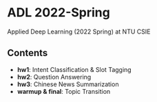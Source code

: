 # ADL 2022-Spring
Applied Deep Learning (2022 Spring) at NTU CSIE

## Contents

- **hw1**: Intent Classification & Slot Tagging
- **hw2**: Question Answering
- **hw3**: Chinese News Summarization
- **warmup & final**: Topic Transition
